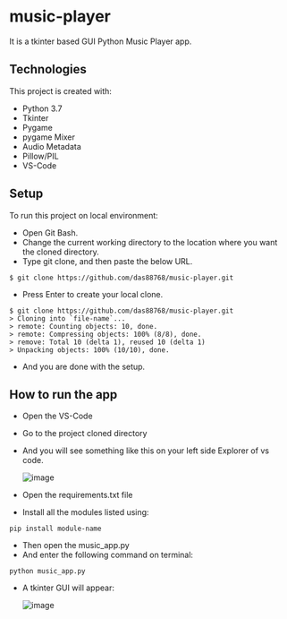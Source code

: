 # music-player
It is a tkinter based GUI Python Music Player app.

## Technologies
This project is created with:
* Python 3.7
* Tkinter
* Pygame
* pygame Mixer
* Audio Metadata
* Pillow/PIL
* VS-Code

## Setup
To run this project on local environment:
* Open Git Bash.
* Change the current working directory to the location where you want the cloned directory.
* Type git clone, and then paste the below URL.

```
$ git clone https://github.com/das88768/music-player.git
```

* Press Enter to create your local clone.

```
$ git clone https://github.com/das88768/music-player.git
> Cloning into `file-name`...
> remote: Counting objects: 10, done.
> remote: Compressing objects: 100% (8/8), done.
> remove: Total 10 (delta 1), reused 10 (delta 1)
> Unpacking objects: 100% (10/10), done.
```
* And you are done with the setup.

## How to run the app
* Open the VS-Code
* Go to the project cloned directory
* And you will see something like this on your left side Explorer of vs code.

  ![image](https://user-images.githubusercontent.com/89207002/177941606-9409e9ce-6508-4d97-97fa-fad02794413a.png)

* Open the requirements.txt file
* Install all the modules listed using:
 ```
 pip install module-name
 ```
* Then open the music_app.py
* And enter the following command on terminal:
```
python music_app.py
```

* A tkinter GUI will appear:

  ![image](https://user-images.githubusercontent.com/89207002/177944288-5ac0e395-af5e-4988-a44e-af2d2e03dc2f.png)
